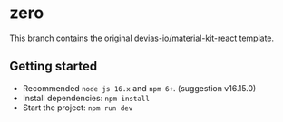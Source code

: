 # zero

This branch contains the original [devias-io/material-kit-react](https://github.com/devias-io/material-kit-react) template.

## Getting started

- Recommended `node js 16.x` and `npm 6+`. (suggestion v16.15.0)
- Install dependencies: `npm install`
- Start the project: `npm run dev`
